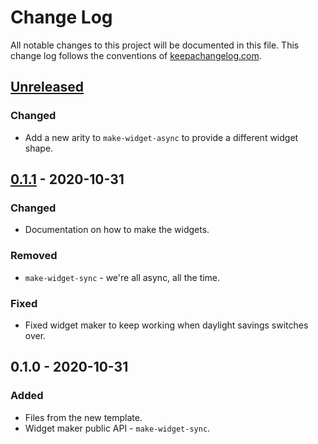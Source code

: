 # Change Log
All notable changes to this project will be documented in this file. This change log follows the conventions of [keepachangelog.com](http://keepachangelog.com/).

## [Unreleased]
### Changed
- Add a new arity to `make-widget-async` to provide a different widget shape.

## [0.1.1] - 2020-10-31
### Changed
- Documentation on how to make the widgets.

### Removed
- `make-widget-sync` - we're all async, all the time.

### Fixed
- Fixed widget maker to keep working when daylight savings switches over.

## 0.1.0 - 2020-10-31
### Added
- Files from the new template.
- Widget maker public API - `make-widget-sync`.

[Unreleased]: https://github.com/your-name/thlack.surfs/compare/0.1.1...HEAD
[0.1.1]: https://github.com/your-name/thlack.surfs/compare/0.1.0...0.1.1
